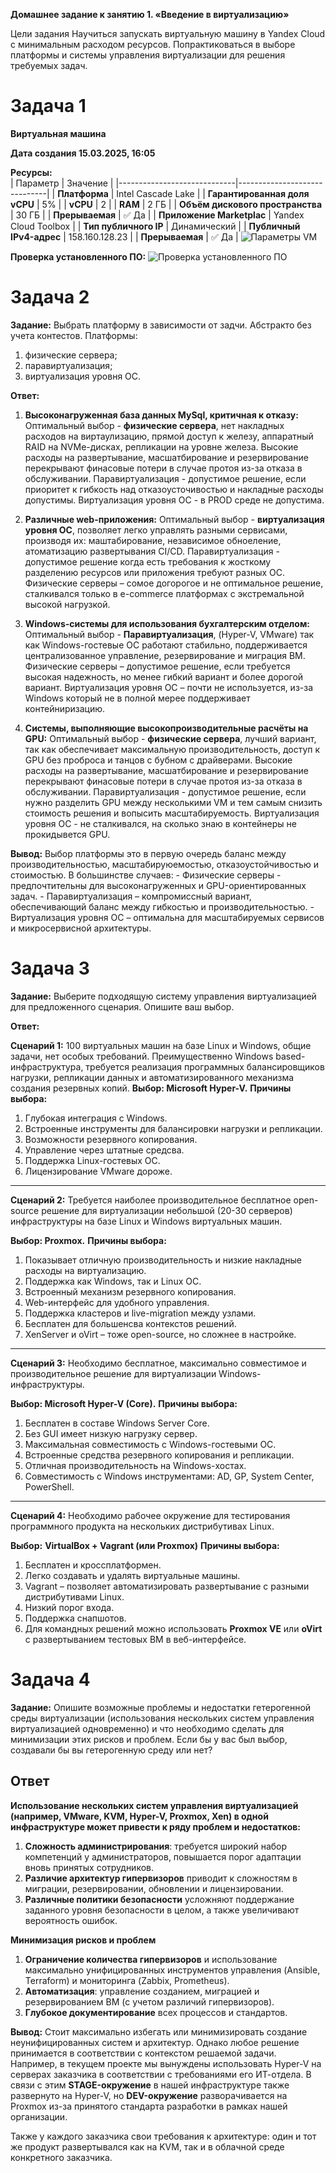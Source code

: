 **Домашнее задание к занятию 1. «Введение в виртуализацию»**

Цели задания
Научиться запускать виртуальную машину в Yandex Cloud с минимальным расходом ресурсов.
Попрактиковаться в выборе платформы и системы управления виртуализации для решения требуемых задач.

# Задача 1

**Виртуальная машина**

**Дата создания 15.03.2025, 16:05**  

**Ресурсы:**  
| Параметр                    | Значение                      |
|-----------------------------|------------------------------|
| **Платформа**               | Intel Cascade Lake          |
| **Гарантированная доля vCPU** | 5%                           |
| **vCPU**                    | 2                            |
| **RAM**                     | 2 ГБ                         |
| **Объём дискового пространства** | 30 ГБ                   |
| **Прерываемая**             | ✅ Да                        |
| **Приложение Marketplac**   | Yandex Cloud Toolbox         |
| **Тип публичного IP**       | Динамический                 |
| **Публичный IPv4-адрес**    | 158.160.128.23               |
| **Прерываемая**             | ✅ Да                        |
![Параметры VM](05-virt-01-basics/settings_VM.png)

**Проверка установленного ПО:**
![Проверка установленного ПО](ssh_docker_version.png)


# Задача 2

**Задание:**
Выбрать платформу в зависимости от задчи.
Абстракто без учета контестов.
Платформы:
1. физические сервера;
2. паравиртуализация;
3. виртуализация уровня ОС.

**Ответ:**
1. **Высоконагруженная база данных MySql, критичная к отказу:**
Оптимальный выбор - **физические сервера**, нет накладных расходов на виртаулизацию, прямой доступ к железу, аппаратный RAID на NVMe-дисках, репликации на уровне железа.
Высокие расходы на развертывание, масшатбирование и резервирование перекрывают финасовые потери в случае протоя из-за отказа в обслуживании.
Паравиртуализация - допустимое решение, если приоритет к гибкость над отказоусточивостью и накладные расходы допустимы.
Виртуализация уровня ОС - в PROD среде не допустима.

2. **Различные web-приложения:**
Оптимальный выбор - **виртуализация уровня ОС**, позволяет легко управлять разными сервисами, производя их: маштабирование, независимое обноеление, атоматизацию развертывания CI/CD.
Паравиртуализация - допустимое решение когда есть требования к жосткому разделению ресурсов или приложения требуют разных ОС.
Физические серверы – сомое догорогое и не оптимальное решение, сталкивался только в e-commerce платформах с экстремальной высокой нагрузкой.

3. **Windows-системы для использования бухгалтерским отделом:**
Оптимальный выбор - **Паравиртуализация**, (Hyper-V, VMware) так как Windows-гостевые ОС работают стабильно, поддерживается централизованное управление, резервирование и миграция ВМ.
Физические серверы – допустимое решение, если требуется высокая надежность, но менее гибкий вариант и более дорогой вариант.
Виртуализация уровня ОС – почти не используется, из-за Windows который не в полной мерее поддерживает контейниризацию.

4. **Системы, выполняющие высокопроизводительные расчёты на GPU:**
Оптимальный выбор - **физические сервера**, лучший вариант, так как обеспечивает максимальную производительность, доступ к GPU без проброса и танцов с бубном с драйверами.
Высокие расходы на развертывание, масшатбирование и резервирование перекрывают финасовые потери в случае протоя из-за отказа в обслуживании.
Паравиртуализация - допустимое решение, если нужно разделить GPU между несколькими VM и тем самым снизить стоимость решения и вопысить масштабируемость.
Виртуализация уровня ОС - не сталкивался, на сколько знаю в контейнеры не прокидывется GPU.

**Вывод:**
Выбор платформы это в первую очередь баланс между производительностью, масштабируюемостью, отказоустойчивостью и стоимостью. В большинстве случаев:
    - Физические серверы - предпочтительны для высоконагруженных и GPU-ориентированных задач.
    - Паравиртуализация – компромиссный вариант, обеспечивающий баланс между гибкостью и производительностью.
    - Виртуализация уровня ОС – оптимальна для масштабируемых сервисов и микросервисной архитектуры.

# Задача 3

**Задание:**
Выберите подходящую систему управления виртуализацией для предложенного сценария. Опишите ваш выбор.

**Ответ:**

**Сценарий 1:**
100 виртуальных машин на базе Linux и Windows, общие задачи, нет особых требований. Преимущественно Windows based-инфраструктура, требуется реализация программных балансировщиков нагрузки, репликации данных и автоматизированного механизма создания резервных копий.
**Выбор: Microsoft Hyper-V.**
**Причины выбора:**
1. Глубокая интеграция с Windows. 
2. Встроенные инструменты для балансировки нагрузки и репликации.
3. Возможности резервного копирования.
4. Управление через штатные средсва.
5. Поддержка Linux-гостевых ОС.
6. Лицензирование VMware дороже.

---
**Сценарий 2:**
Требуется наиболее производительное бесплатное open-source решение для виртуализации небольшой (20-30 серверов) инфраструктуры на базе Linux и Windows виртуальных машин.

**Выбор: Proxmox.**
**Причины выбора:**
1. Показывает отличную производительность и низкие накладные расходы на виртуализацию.
2. Поддержка как Windows, так и Linux ОС.
3. Встроенный механизм резервного копирования.
4. Web-интерфейс для удобного управления.
5. Поддержка кластеров и live-migration между узлами.
6. Бесплатен для большенсва контекстов решений.
7. XenServer и oVirt – тоже open-source, но сложнее в настройке.

---

**Сценарий 3:**
Необходимо бесплатное, максимально совместимое и производительное решение для виртуализации Windows-инфраструктуры.

**Выбор: Microsoft Hyper-V (Core).**
**Причины выбора:**
1. Бесплатен в составе Windows Server Core.
2. Без GUI имеет низкую нагрузку сервер.
3. Максимальная совместимость с Windows-гостевыми ОС.
4. Встроенные средства резервного копирования и репликации.
5. Отличная производительность на Windows-хостах.
6. Совместимость с Windows инструментами: AD, GP, System Center, PowerShell.

---

**Сценарий 4:**
Необходимо рабочее окружение для тестирования программного продукта на нескольких дистрибутивах Linux.

**Выбор:** **VirtualBox + Vagrant (или Proxmox)**
**Причины выбора:**
1. Бесплатен и кроссплатформен.
2. Легко создавать и удалять виртуальные машины.
3. Vagrant – позволяет автоматизировать развертывание с разными дистрибутивами Linux.
4. Низкий порог входа.
5. Поддержка снапшотов.
7. Для командных решений можно использовать **Proxmox VE** или **oVirt** с развертыванием тестовых ВМ в веб-интерфейсе.


# Задача 4

**Задание:**
Опишите возможные проблемы и недостатки гетерогенной среды виртуализации (использования нескольких систем управления виртуализацией одновременно) и что необходимо сделать для минимизации этих рисков и проблем. Если бы у вас был выбор, создавали бы вы гетерогенную среду или нет?

## Ответ

**Использование нескольких систем управления виртуализацией (например, VMware, KVM, Hyper-V, Proxmox, Xen) в одной инфраструктуре может привести к ряду проблем и недостатков:**
1. **Сложность администрирования**: требуется широкий набор компетенций у администраторов, повышается порог адаптации вновь принятых сотрудников.
2. **Различие архитектур гипервизоров** приводит к сложностям в миграции, резервировании, обновлении и лицензировании.
3. **Различные политики безопасности** усложняют поддержание заданного уровня безопасности в целом, а также увеличивают вероятность ошибок.

**Минимизация рисков и проблем**
1. **Ограничение количества гипервизоров** и использование максимально унифицированных инструментов управления (Ansible, Terraform) и мониторинга (Zabbix, Prometheus).
2. **Автоматизация**: управление созданием, миграцией и резервированием ВМ (с учетом различий гипервизоров).
3. **Глубокое документирование** всех процессов и стандартов.

**Вывод:**
Стоит максимально избегать или минимизировать создание неунифицированных систем и архитектур. Однако любое решение принимается в соответствии с контекстом решаемой задачи.
Например, в текущем проекте мы вынуждены использовать Hyper-V на серверах заказчика в соответствии с требованиями его ИТ-отдела. В связи с этим **STAGE-окружение** в нашей инфраструктуре также развернуто на Hyper-V, но **DEV-окружение** разворачивается на Proxmox из-за принятого стандарта разработки в рамках нашей организации. 

Также у каждого заказчика свои требования к архитектуре: один и тот же продукт развертывался как на KVM, так и в облачной среде конкретного заказчика.